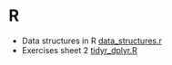 # R 

- Data structures in R [data_structures.r](data_structures.r)
- Exercises sheet 2 [tidyr_dplyr.R](tidyr_dplyr.R)
